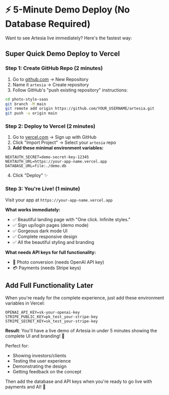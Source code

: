 # ⚡ 5-Minute Demo Deploy (No Database Required)

Want to see Artesia live immediately? Here's the fastest way:

## **Super Quick Demo Deploy to Vercel**

### **Step 1: Create GitHub Repo (2 minutes)**
1. Go to [github.com](https://github.com) → New Repository
2. Name it `artesia` → Create repository
3. Follow GitHub's "push existing repository" instructions:

```bash
cd photo-style-saas
git branch -M main
git remote add origin https://github.com/YOUR_USERNAME/artesia.git
git push -u origin main
```

### **Step 2: Deploy to Vercel (2 minutes)**
1. Go to [vercel.com](https://vercel.com) → Sign up with GitHub
2. Click "Import Project" → Select your `artesia` repo
3. **Add these minimal environment variables:**

```
NEXTAUTH_SECRET=demo-secret-key-12345
NEXTAUTH_URL=https://your-app-name.vercel.app
DATABASE_URL=file:./demo.db
```

4. Click "Deploy" ✨

### **Step 3: You're Live! (1 minute)**

Visit your app at `https://your-app-name.vercel.app`

**What works immediately:**
- ✅ Beautiful landing page with "One click. Infinite styles."
- ✅ Sign up/login pages (demo mode)
- ✅ Gorgeous dark mode UI
- ✅ Complete responsive design
- ✅ All the beautiful styling and branding

**What needs API keys for full functionality:**
- 🔑 Photo conversion (needs OpenAI API key)
- 💳 Payments (needs Stripe keys)

## **Add Full Functionality Later**

When you're ready for the complete experience, just add these environment variables in Vercel:

```
OPENAI_API_KEY=sk-your-openai-key
STRIPE_PUBLIC_KEY=pk_test_your-stripe-key
STRIPE_SECRET_KEY=sk_test_your-stripe-key
```

**Result**: You'll have a live demo of Artesia in under 5 minutes showing the complete UI and branding! 🎨

Perfect for:
- Showing investors/clients
- Testing the user experience
- Demonstrating the design
- Getting feedback on the concept

Then add the database and API keys when you're ready to go live with payments and AI! 🚀
